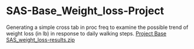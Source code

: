 # SAS-Base_Weight_loss-Project
Generating a simple cross tab in proc freq to examine the possible trend of weight loss (in lb) in response to daily walking steps.
[Project Base SAS_weight_loss-results.zip](https://github.com/SujitChougule11/SAS-Base_Weight_loss-Project/files/9766258/Project.Base.SAS_weight_loss-results.zip)
